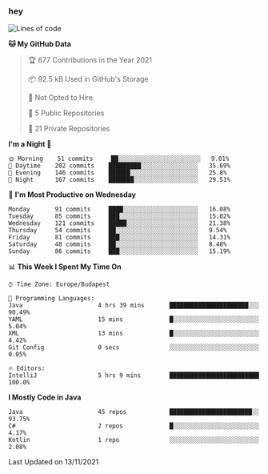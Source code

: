### hey

<!--START_SECTION:waka-->
![Lines of code](https://img.shields.io/badge/From%20Hello%20World%20I%27ve%20Written-466474%20lines%20of%20code-blue)

**🐱 My GitHub Data** 

> 🏆 677 Contributions in the Year 2021
 > 
> 📦 92.5 kB Used in GitHub's Storage 
 > 
> 🚫 Not Opted to Hire
 > 
> 📜 5 Public Repositories 
 > 
> 🔑 21 Private Repositories  
 > 
**I'm a Night 🦉** 

```text
🌞 Morning    51 commits     ██░░░░░░░░░░░░░░░░░░░░░░░   9.01% 
🌆 Daytime    202 commits    █████████░░░░░░░░░░░░░░░░   35.69% 
🌃 Evening    146 commits    ██████░░░░░░░░░░░░░░░░░░░   25.8% 
🌙 Night      167 commits    ███████░░░░░░░░░░░░░░░░░░   29.51%

```
📅 **I'm Most Productive on Wednesday** 

```text
Monday       91 commits     ████░░░░░░░░░░░░░░░░░░░░░   16.08% 
Tuesday      85 commits     ███░░░░░░░░░░░░░░░░░░░░░░   15.02% 
Wednesday    121 commits    █████░░░░░░░░░░░░░░░░░░░░   21.38% 
Thursday     54 commits     ██░░░░░░░░░░░░░░░░░░░░░░░   9.54% 
Friday       81 commits     ███░░░░░░░░░░░░░░░░░░░░░░   14.31% 
Saturday     48 commits     ██░░░░░░░░░░░░░░░░░░░░░░░   8.48% 
Sunday       86 commits     ███░░░░░░░░░░░░░░░░░░░░░░   15.19%

```


📊 **This Week I Spent My Time On** 

```text
⌚︎ Time Zone: Europe/Budapest

💬 Programming Languages: 
Java                     4 hrs 39 mins       ██████████████████████░░░   90.49% 
YAML                     15 mins             █░░░░░░░░░░░░░░░░░░░░░░░░   5.04% 
XML                      13 mins             █░░░░░░░░░░░░░░░░░░░░░░░░   4.42% 
Git Config               0 secs              ░░░░░░░░░░░░░░░░░░░░░░░░░   0.05%

🔥 Editors: 
IntelliJ                 5 hrs 9 mins        █████████████████████████   100.0%

```

**I Mostly Code in Java** 

```text
Java                     45 repos            ███████████████████████░░   93.75% 
C#                       2 repos             █░░░░░░░░░░░░░░░░░░░░░░░░   4.17% 
Kotlin                   1 repo              ░░░░░░░░░░░░░░░░░░░░░░░░░   2.08%

```



 Last Updated on 13/11/2021
<!--END_SECTION:waka-->
